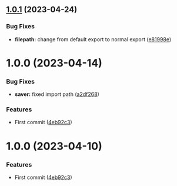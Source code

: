 ## [1.0.1](https://github.com/DisQada/pathfinder/compare/v1.0.0...v1.0.1) (2023-04-24)


### Bug Fixes

* **filepath:** change from default export to normal export ([e81998e](https://github.com/DisQada/pathfinder/commit/e81998e49d057c2f060963e7607edcee02c37a8a))

# 1.0.0 (2023-04-14)


### Bug Fixes

* **saver:** fixed import path ([a2df268](https://github.com/DisQada/pathfinder/commit/a2df268a6817d25d2cfaa42e84408825c10abbf2))


### Features

* First commit ([4eb92c3](https://github.com/DisQada/pathfinder/commit/4eb92c3585682e8aef8e49ff6625e7fc4c8e72c9))

# 1.0.0 (2023-04-10)


### Features

* First commit ([4eb92c3](https://github.com/DisQada/pathfinder/commit/4eb92c3585682e8aef8e49ff6625e7fc4c8e72c9))
